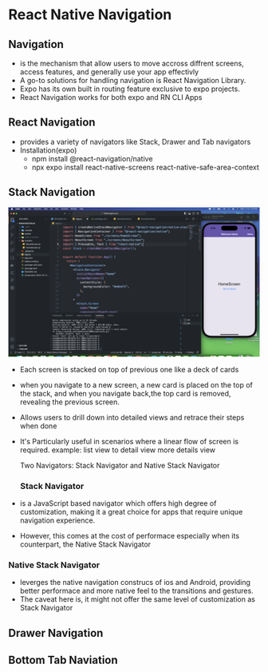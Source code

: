 # React Native Navigation

## Navigation

- is the mechanism that allow users to move accross diffrent screens, access features, and generally use your app effectivly
- A go-to solutions for handling navigation is React Navigation Library.
- Expo has its own built in routing feature exclusive to expo projects.
- React Navigation works for both expo and RN CLI Apps

## React Navigation

- provides a variety of navigators like Stack, Drawer and Tab navigators
- Installation(expo)
  - npm install @react-navigation/native
  - npx expo install react-native-screens react-native-safe-area-context

## Stack Navigation

![Alt text](<Screenshot 2023-10-11 at 4.24.07 in the afternoon.png>)

- Each screen is stacked on top of previous one like a deck of cards
- when you navigate to a new screen, a new card is placed on the top of the stack, and when you navigate back,the top card is removed, revealing the previous screen.
- Allows users to drill down into detailed views and retrace their steps when done
- It's Particularly useful in scenarios where a linear flow of screen is required.
  example: list view to detail view more details view

  Two Navigators: Stack Navigator and Native Stack Navigator

  ### Stack Navigator

- is a JavaScript based navigator which offers high degree of customization, making it a great choice for apps that require unique navigation experience.

- However, this comes at the cost of performace especially when its counterpart, the Native Stack Navigator

### Native Stack Navigator

- leverges the native navigation construcs of ios and Android, providing better performace and more native feel to the transitions and gestures.
- The caveat here is, it might not offer the same level of customization as Stack Navigator

## Drawer Navigation

## Bottom Tab Naviation
